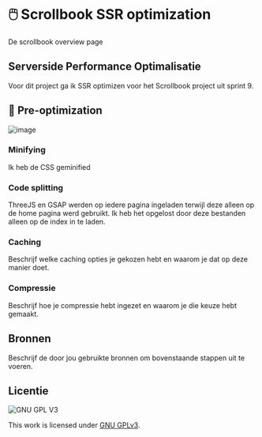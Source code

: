 # 🖱️ Scrollbook SSR optimization
De scrollbook overview page

## Serverside Performance Optimalisatie
Voor dit project ga ik SSR optimizen voor het Scrollbook project uit sprint 9.

## 📨 Pre-optimization
![image](https://user-images.githubusercontent.com/30351629/165926076-e6ef1b74-9be3-427b-91f2-244ac00adf87.png) 

### Minifying
Ik heb de CSS geminified
### Code splitting
ThreeJS en GSAP werden op iedere pagina ingeladen terwijl deze alleen op de home pagina werd gebruikt. Ik heb het opgelost door deze bestanden alleen op de index in te laden.
### Caching
Beschrijf welke caching opties je gekozen hebt en waarom je dat op deze manier doet.

### Compressie
Beschrijf hoe je compressie hebt ingezet en waarom je die keuze hebt gemaakt.

## Bronnen
Beschrijf de door jou gebruikte bronnen om bovenstaande stappen uit te voeren.

## Licentie

![GNU GPL V3](https://www.gnu.org/graphics/gplv3-127x51.png)

This work is licensed under [GNU GPLv3](./LICENSE).
